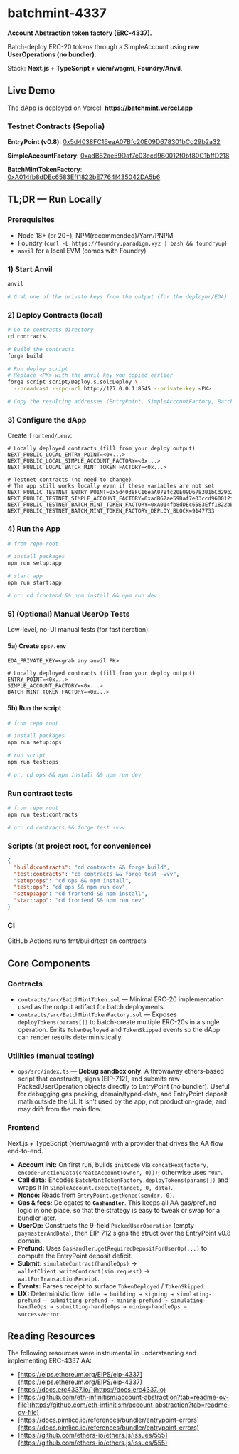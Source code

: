 # batchmint-4337

**Account Abstraction token factory (ERC-4337).**

Batch-deploy ERC-20 tokens through a SimpleAccount using **raw UserOperations (no bundler)**.

Stack: **Next.js + TypeScript + viem/wagmi**, **Foundry/Anvil**.

## Live Demo

The dApp is deployed on Vercel: **https://batchmint.vercel.app**

### Testnet Contracts (Sepolia)

**EntryPoint (v0.8)**: [0x5d4038FC16eaA07Bfc20E09D678301bCd29b2a32](https://sepolia.etherscan.io/address/0x5d4038FC16eaA07Bfc20E09D678301bCd29b2a32)

**SimpleAccountFactory**: [0xadB62ae59Daf7e03ccd960012f0bf80C1bffD218](https://sepolia.etherscan.io/address/0xadB62ae59Daf7e03ccd960012f0bf80C1bffD218)

**BatchMintTokenFactory**: [0xA014fb8dDEc6583Eff1822bE7764f435042DA5b6](https://sepolia.etherscan.io/address/0xA014fb8dDEc6583Eff1822bE7764f435042DA5b6)

## TL;DR — Run Locally

### Prerequisites

- Node 18+ (or 20+), NPM(recommended)/Yarn/PNPM
- Foundry (`curl -L https://foundry.paradigm.xyz | bash && foundryup`)
- `anvil` for a local EVM (comes with Foundry)

### 1) Start Anvil

```bash
anvil

# Grab one of the private keys from the output (for the deployer/EOA)
```

### 2) Deploy Contracts (local)

```bash
# Go to contracts directory
cd contracts

# Build the contracts
forge build

# Run deploy script
# Replace <PK> with the anvil key you copied earlier
forge script script/Deploy.s.sol:Deploy \
  --broadcast --rpc-url http://127.0.0.1:8545 --private-key <PK>

# Copy the resulting addresses (EntryPoint, SimpleAccountFactory, BatchMintTokenFactory)
```

### 3) Configure the dApp

Create `frontend/.env`:

```
# Locally deployed contracts (fill from your deploy output)
NEXT_PUBLIC_LOCAL_ENTRY_POINT=<0x...>
NEXT_PUBLIC_LOCAL_SIMPLE_ACCOUNT_FACTORY=<0x...>
NEXT_PUBLIC_LOCAL_BATCH_MINT_TOKEN_FACTORY=<0x...>

# Testnet contracts (no need to change)
# The app still works locally even if these variables are not set
NEXT_PUBLIC_TESTNET_ENTRY_POINT=0x5d4038FC16eaA07Bfc20E09D678301bCd29b2a32
NEXT_PUBLIC_TESTNET_SIMPLE_ACCOUNT_FACTORY=0xadB62ae59Daf7e03ccd960012f0bf80C1bffD218
NEXT_PUBLIC_TESTNET_BATCH_MINT_TOKEN_FACTORY=0xA014fb8dDEc6583Eff1822bE7764f435042DA5b6
NEXT_PUBLIC_TESTNET_BATCH_MINT_TOKEN_FACTORY_DEPLOY_BLOCK=9147733
```

### 4) Run the App

```bash
# from repo root

# install packages
npm run setup:app

# start app
npm run start:app

# or: cd frontend && npm install && npm run dev
```

### 5) (Optional) Manual UserOp Tests

Low-level, no-UI manual tests (for fast iteration):

#### 5a) Create `ops/.env`

```
EOA_PRIVATE_KEY=<grab any anvil PK>

# Locally deployed contracts (fill from your deploy output)
ENTRY_POINT=<0x...>
SIMPLE_ACCOUNT_FACTORY=<0x...>
BATCH_MINT_TOKEN_FACTORY=<0x...>
```

#### 5b) Run the script

```bash
# from repo root

# install packages
npm run setup:ops

# run script
npm run test:ops

# or: cd ops && npm install && npm run dev
```

### Run contract tests

```bash
# from repo root
npm run test:contracts

# or: cd contracts && forge test -vvv
```

### Scripts (at project root, for convenience)

```json
{
  "build:contracts": "cd contracts && forge build",
  "test:contracts": "cd contracts && forge test -vvv",
  "setup:ops": "cd ops && npm install",
  "test:ops": "cd ops && npm run dev",
  "setup:app": "cd frontend && npm install",
  "start:app": "cd frontend && npm run dev"
}
```

### CI

GitHub Actions runs fmt/build/test on contracts

## Core Components

### Contracts

- `contracts/src/BatchMintToken.sol` — Minimal ERC-20 implementation used as the output artifact for batch deployments.
- `contracts/src/BatchMintTokenFactory.sol` — Exposes `deployTokens(params[])` to batch-create multiple ERC-20s in a single operation. Emits `TokenDeployed` and `TokenSkipped` events so the dApp can render results deterministically.

### Utilities (manual testing)

- `ops/src/index.ts` — **Debug sandbox only**. A throwaway ethers-based script that constructs, signs (EIP-712), and submits raw PackedUserOperation objects directly to EntryPoint (no bundler). Useful for debugging gas packing, domain/typed-data, and EntryPoint deposit math outside the UI. It isn’t used by the app, not production-grade, and may drift from the main flow.

### Frontend

Next.js + TypeScript (viem/wagmi) with a provider that drives the AA flow end-to-end.

- **Account init:** On first run, builds `initCode` via `concatHex(factory, encodeFunctionData(createAccount(owner, 0)))`; otherwise uses `"0x"`.
- **Call data:** Encodes `BatchMintTokenFactory.deployTokens(params[])` and wraps it in `SimpleAccount.execute(target, 0, data)`.
- **Nonce:** Reads from `EntryPoint.getNonce(sender, 0)`.
- **Gas & fees:** Delegates to **`GasHandler`**. This keeps all AA gas/prefund logic in one place, so that the strategy is easy to tweak or swap for a bundler later.
- **UserOp:** Constructs the 9-field `PackedUserOperation` (empty `paymasterAndData`), then EIP-712 signs the struct over the EntryPoint v0.8 domain.
- **Prefund:** Uses `GasHandler.getRequiredDepositForUserOp(...)` to compute the EntryPoint deposit deficit.
- **Submit:** `simulateContract(handleOps)` → `walletClient.writeContract(sim.request)` → `waitForTransactionReceipt`.
- **Events:** Parses receipt to surface `TokenDeployed` / `TokenSkipped`.
- **UX:** Deterministic flow: `idle → building → signing → simulating-prefund → submitting-prefund → mining-prefund → simulating-handleOps → submitting-handleOps → mining-handleOps → success/error`.

## Reading Resources

The following resources were instrumental in understanding and implementing ERC-4337 AA:

- [https://eips.ethereum.org/EIPS/eip-4337](https://eips.ethereum.org/EIPS/eip-4337)
- [https://docs.erc4337.io/](https://docs.erc4337.io)
- [https://github.com/eth-infinitism/account-abstraction?tab=readme-ov-file](https://github.com/eth-infinitism/account-abstraction?tab=readme-ov-file)
- [https://docs.pimlico.io/references/bundler/entrypoint-errors](https://docs.pimlico.io/references/bundler/entrypoint-errors)
- [https://github.com/ethers-io/ethers.js/issues/555](https://github.com/ethers-io/ethers.js/issues/555)
